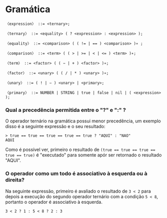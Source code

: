 
# Gramática

```
〈expression〉 ::= <ternary>;

〈ternary〉 ::= <equality> ( ? <expression> : <expression> );

〈equality〉 ::= <comparison> ( ( != | == ) <comparison> )∗ ;

〈comparison〉 ::= <term> ( ( > | >= | < | <= ) <term> )∗;

〈term〉 ::= <factor> ( ( − | + ) <factor> )∗;

〈factor〉 ::= <unary> ( ( / | * ) <unary> )∗;

〈unary〉 ::= ( ! | − ) <unary> | <primary>;

〈primary〉 ::= NUMBER | STRING | true | false | nil | ( <expression> );
```


### Qual a precedẽncia permitida entre o "?" e ":" ?

O operador ternário na gramática possui menor precedência, um exemplo disso é a
seguinte expressão e o seu resultado:

```
> true == true == true == true == true ? "AQUI" : "NAO"
AQUI
```

Como é possível ver, primeiro o resultado de `(true == true == true == true ==
true)` é "executado" para somente apór ser retornado o resultado "AQUI".



### O operador como um todo é associativo à esquerda ou à direita?

Na seguinte expressão, primeiro é avaliado o resultado de `3 < 2` para depois a
execução do segundo operador ternário com a condição `5 < 8`, portanto o
operador é associativo à esquerda.

```
3 < 2 ? 1 : 5 < 8 ? 2 : 3
```